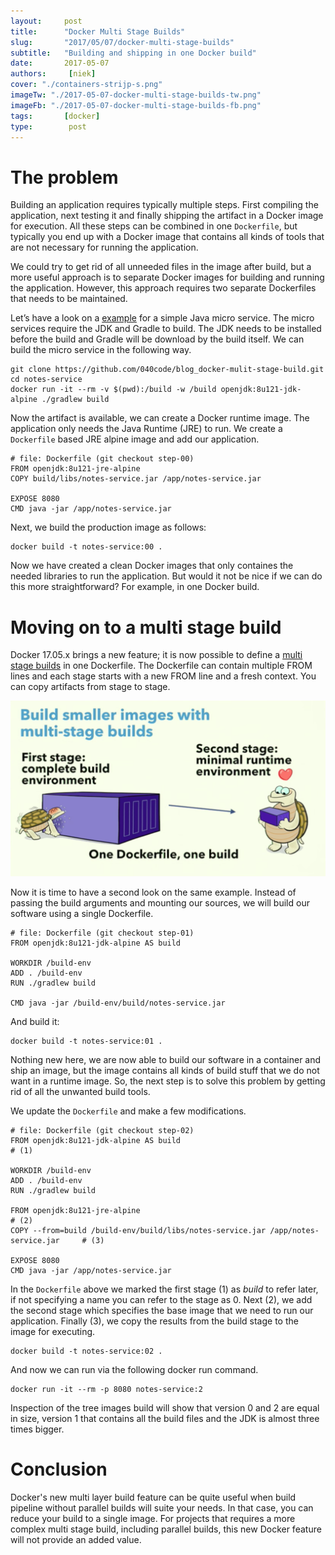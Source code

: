 ```yaml
---
layout:     post
title:      "Docker Multi Stage Builds"
slug:       "2017/05/07/docker-multi-stage-builds"
subtitle:   "Building and shipping in one Docker build"
date:       2017-05-07
authors:     [niek]
cover: "./containers-strijp-s.png"
imageTw: "./2017-05-07-docker-multi-stage-builds-tw.png"
imageFb: "./2017-05-07-docker-multi-stage-builds-fb.png"
tags:       [docker]
type:        post
---
```


# The problem
Building an application requires typically multiple steps. First compiling the application, next testing it and finally shipping the artifact in a Docker image for execution. All these steps can be combined in one `Dockerfile`, but typically you end up with a Docker image that contains all kinds of tools that are not necessary for running the application.

We could try to get rid of all unneeded files in the image after build, but a more useful approach is to separate Docker images for building and running the application. However, this approach requires two separate Dockerfiles that needs to be maintained.

Let’s have a look on a [example](https://github.com/040code/blog_docker-mulit-stage-build.git) for a simple Java micro service. The micro services require the JDK and Gradle to build. The JDK needs to be installed before the build and Gradle will be download by the build itself. We can build the micro service in the following way.

```
git clone https://github.com/040code/blog_docker-mulit-stage-build.git
cd notes-service
docker run -it --rm -v $(pwd):/build -w /build openjdk:8u121-jdk-alpine ./gradlew build
```
Now the artifact is available, we can create a Docker runtime image. The application only needs the Java Runtime (JRE) to run. We create a `Dockerfile` based JRE alpine image and add our application.

```
# file: Dockerfile (git checkout step-00)
FROM openjdk:8u121-jre-alpine
COPY build/libs/notes-service.jar /app/notes-service.jar

EXPOSE 8080
CMD java -jar /app/notes-service.jar
```
Next, we build the production image as follows:
```
docker build -t notes-service:00 .
```
Now we have created a clean Docker images that only containes the needed libraries to run the application. But would it not be nice if we can do this more straightforward? For example, in one Docker build.

# Moving on to a multi stage build
Docker 17.05.x brings a new feature; it is now possible to define a [multi stage builds](https://docs.docker.com/engine/userguide/eng-image/multistage-build/) in one Dockerfile. The Dockerfile can contain multiple FROM lines and each stage starts with a new FROM line and a fresh context. You can copy artifacts from stage to stage.

<a href="#">
    <img src="./docker-multi-stages-build.png" alt="docker-multi-stages-build">
</a>

Now it is time to have a second look on the same example. Instead of passing the build arguments and mounting our sources, we will build our software using a single Dockerfile.

```
# file: Dockerfile (git checkout step-01)
FROM openjdk:8u121-jdk-alpine AS build

WORKDIR /build-env
ADD . /build-env
RUN ./gradlew build

CMD java -jar /build-env/build/notes-service.jar
```
And build it:
```
docker build -t notes-service:01 .
```
Nothing new here, we are now able to build our software in a container and ship an image, but the image contains all kinds of build stuff that we do not want in a runtime image. So, the next step is to solve this problem by getting rid of all the unwanted build tools.

We update the `Dockerfile` and make a few modifications.
```
# file: Dockerfile (git checkout step-02)
FROM openjdk:8u121-jdk-alpine AS build                                               # (1)

WORKDIR /build-env
ADD . /build-env
RUN ./gradlew build

FROM openjdk:8u121-jre-alpine                                                        # (2)
COPY --from=build /build-env/build/libs/notes-service.jar /app/notes-service.jar     # (3)

EXPOSE 8080
CMD java -jar /app/notes-service.jar
```
In the `Dockerfile` above we marked the first stage (1) as *build* to refer later, if not specifying a name you can refer to the stage as 0. Next (2), we add the second stage which specifies the base image that we need to run our application. Finally (3), we copy the results from the build stage to the image for executing.
```
docker build -t notes-service:02 .
```
And now we can run via the following docker run command.
```
docker run -it --rm -p 8080 notes-service:2
```
Inspection of the tree images build will show that version 0 and 2 are equal in size, version 1 that contains all the build files and the JDK is almost three times bigger.

# Conclusion
Docker's new multi layer build feature can be quite useful when build pipeline without parallel builds will suite your needs. In that case, you can reduce your build to a single image. For projects that requires a more complex multi stage build, including parallel builds, this new Docker feature will not provide an added value.
